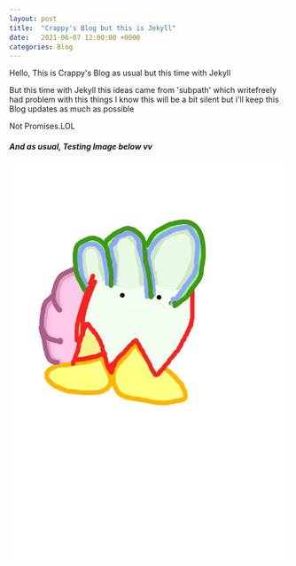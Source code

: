 ```yaml
---
layout: post
title:  "Crappy's Blog but this is Jekyll"
date:   2021-06-07 12:00:00 +0000
categories: Blog
---
```

Hello, This is Crappy's Blog as usual but this time with Jekyll

But this time with Jekyll this ideas came from 'subpath' which writefreely had problem with this things
I know this will be a bit silent but i'll keep this Blog updates as much as possible

Not Promises.LOL

##### And as usual, Testing Image below vv

![Test wowowowowowo](/assets/blog/mouse_bottr.png)
